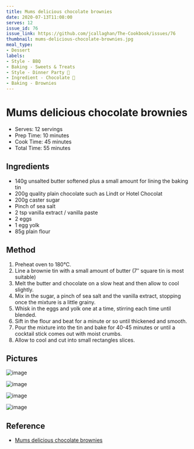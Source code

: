 ```yaml
---
title: Mums delicious chocolate brownies
date: 2020-07-13T11:08:00
serves: 12
issue_id: 76
issue_link: https://github.com/jcallaghan/The-Cookbook/issues/76
thumbnail: mums-delicious-chocolate-brownies.jpg
meal_type:
- Dessert
labels:
- Style - BBQ
- Baking - Sweets & Treats
- Style - Dinner Party 🥳
- Ingredient - Chocolate 🍫
- Baking - Brownies
---
```


# Mums delicious chocolate brownies

- Serves: 12 servings
- Prep Time: 10 minutes
- Cook Time:  45 minutes
- Total Time: 55 minutes

## Ingredients

- 140g unsalted butter softened plus a small amount for lining the baking tin
- 200g quality plain chocolate such as Lindt or Hotel Chocolat
- 200g caster sugar
- Pinch of sea salt
- 2 tsp vanilla extract / vanilla paste
- 2 eggs
- 1 egg yolk
- 85g plain flour

## Method

1. Preheat oven to 180°C.
2. Line a brownie tin with a small amount of butter (7″ square tin is most suitable)
3. Melt the butter and chocolate on a slow heat and then allow to cool slightly.
4. Mix in the sugar, a pinch of sea salt and the vanilla extract, stopping once the mixture is a little grainy.
5. Whisk in the eggs and yolk one at a time, stirring each time until blended.
6. Sift in the flour and beat for a minute or so until thickened and smooth.
7. Pour the mixture into the tin and bake for 40-45 minutes or until a cocktail stick comes out with moist crumbs.
8. Allow to cool and cut into small rectangles slices.

## Pictures

![image](https://user-images.githubusercontent.com/7449908/154957226-899980e0-bc4f-4cc4-a20a-f8038a315211.jpg)

![image](https://user-images.githubusercontent.com/7449908/154956784-3a9779cc-bf0b-48cf-850d-e8ae434dc41b.jpg)

![image](https://user-images.githubusercontent.com/7449908/154957111-ea05d75c-8da3-4307-ba55-ddc454493534.jpg)

![image](https://user-images.githubusercontent.com/7449908/154957065-502d766a-9ecd-4b3f-82bf-6eada7b75b65.jpg)

## Reference

- [Mums delicious chocolate brownies](https://jcallaghan.com/2012/04/mums-delicious-brownie-recipe/)
